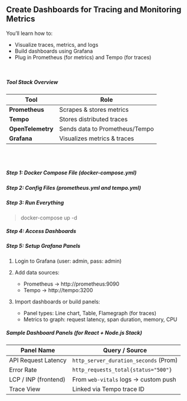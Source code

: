 ## Create Dashboards for Tracing and Monitoring Metrics

You’ll learn how to:

- Visualize traces, metrics, and logs
- Build dashboards using Grafana
- Plug in Prometheus (for metrics) and Tempo (for traces)

<br />

##### Tool Stack Overview

| Tool              | Role                           |
| ----------------- | ------------------------------ |
| **Prometheus**    | Scrapes & stores metrics       |
| **Tempo**         | Stores distributed traces      |
| **OpenTelemetry** | Sends data to Prometheus/Tempo |
| **Grafana**       | Visualizes metrics & traces    |

<br />
<br />

##### Step 1: Docker Compose File (docker-compose.yml)

##### Step 2: Config Files (prometheus.yml and tempo.yml)

##### Step 3: Run Everything

> docker-compose up -d

##### Step 4: Access Dashboards

##### Step 5: Setup Grafana Panels

1. Login to Grafana (user: admin, pass: admin)
2. Add data sources:

   - Prometheus → http://prometheus:9090
   - Tempo → http://tempo:3200

3. Import dashboards or build panels:
   - Panel types: Line chart, Table, Flamegraph (for traces)
   - Metrics to graph: request latency, span duration, memory, CPU

##### Sample Dashboard Panels (for React + Node.js Stack)

| Panel Name           | Query / Source                        |
| -------------------- | ------------------------------------- |
| API Request Latency  | `http_server_duration_seconds` (Prom) |
| Error Rate           | `http_requests_total{status="500"}`   |
| LCP / INP (frontend) | From `web-vitals` logs → custom push  |
| Trace View           | Linked via Tempo trace ID             |
